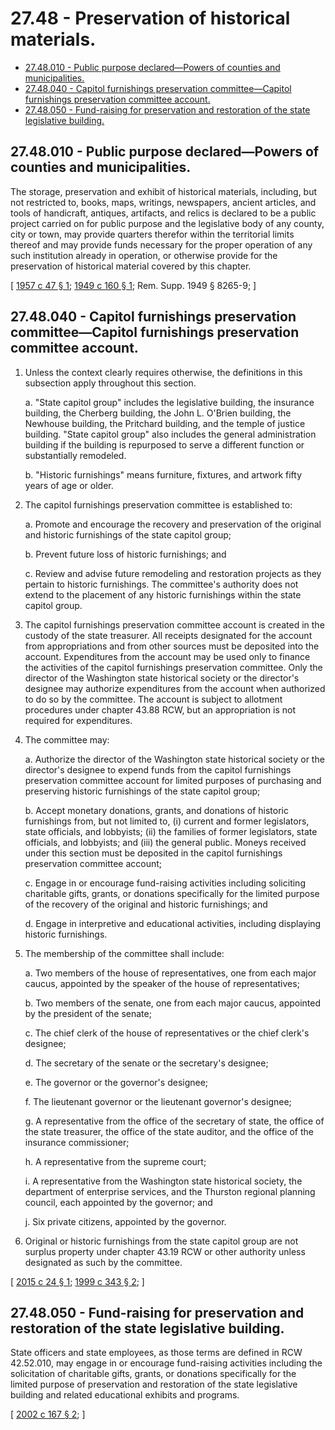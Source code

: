 # 27.48 - Preservation of historical materials.
* [27.48.010 - Public purpose declared—Powers of counties and municipalities.](#2748010---public-purpose-declaredpowers-of-counties-and-municipalities)
* [27.48.040 - Capitol furnishings preservation committee—Capitol furnishings preservation committee account.](#2748040---capitol-furnishings-preservation-committeecapitol-furnishings-preservation-committee-account)
* [27.48.050 - Fund-raising for preservation and restoration of the state legislative building.](#2748050---fund-raising-for-preservation-and-restoration-of-the-state-legislative-building)
## 27.48.010 - Public purpose declared—Powers of counties and municipalities.
The storage, preservation and exhibit of historical materials, including, but not restricted to, books, maps, writings, newspapers, ancient articles, and tools of handicraft, antiques, artifacts, and relics is declared to be a public project carried on for public purpose and the legislative body of any county, city or town, may provide quarters therefor within the territorial limits thereof and may provide funds necessary for the proper operation of any such institution already in operation, or otherwise provide for the preservation of historical material covered by this chapter.

\[ [1957 c 47 § 1](https://leg.wa.gov/CodeReviser/documents/sessionlaw/1957c47.pdf?cite=1957%20c%2047%20§%201); [1949 c 160 § 1](https://leg.wa.gov/CodeReviser/documents/sessionlaw/1949c160.pdf?cite=1949%20c%20160%20§%201); Rem. Supp. 1949 § 8265-9; \]

## 27.48.040 - Capitol furnishings preservation committee—Capitol furnishings preservation committee account.
1. Unless the context clearly requires otherwise, the definitions in this subsection apply throughout this section.

   a. "State capitol group" includes the legislative building, the insurance building, the Cherberg building, the John L. O'Brien building, the Newhouse building, the Pritchard building, and the temple of justice building. "State capitol group" also includes the general administration building if the building is repurposed to serve a different function or substantially remodeled.

   b. "Historic furnishings" means furniture, fixtures, and artwork fifty years of age or older.

2. The capitol furnishings preservation committee is established to:

   a. Promote and encourage the recovery and preservation of the original and historic furnishings of the state capitol group;

   b. Prevent future loss of historic furnishings; and

   c. Review and advise future remodeling and restoration projects as they pertain to historic furnishings. The committee's authority does not extend to the placement of any historic furnishings within the state capitol group.

3. The capitol furnishings preservation committee account is created in the custody of the state treasurer. All receipts designated for the account from appropriations and from other sources must be deposited into the account. Expenditures from the account may be used only to finance the activities of the capitol furnishings preservation committee. Only the director of the Washington state historical society or the director's designee may authorize expenditures from the account when authorized to do so by the committee. The account is subject to allotment procedures under chapter 43.88 RCW, but an appropriation is not required for expenditures.

4. The committee may:

   a. Authorize the director of the Washington state historical society or the director's designee to expend funds from the capitol furnishings preservation committee account for limited purposes of purchasing and preserving historic furnishings of the state capitol group;

   b. Accept monetary donations, grants, and donations of historic furnishings from, but not limited to, (i) current and former legislators, state officials, and lobbyists; (ii) the families of former legislators, state officials, and lobbyists; and (iii) the general public. Moneys received under this section must be deposited in the capitol furnishings preservation committee account;

   c. Engage in or encourage fund-raising activities including soliciting charitable gifts, grants, or donations specifically for the limited purpose of the recovery of the original and historic furnishings; and

   d. Engage in interpretive and educational activities, including displaying historic furnishings.

5. The membership of the committee shall include:

   a. Two members of the house of representatives, one from each major caucus, appointed by the speaker of the house of representatives;

   b. Two members of the senate, one from each major caucus, appointed by the president of the senate;

   c. The chief clerk of the house of representatives or the chief clerk's designee;

   d. The secretary of the senate or the secretary's designee;

   e. The governor or the governor's designee;

   f. The lieutenant governor or the lieutenant governor's designee;

   g. A representative from the office of the secretary of state, the office of the state treasurer, the office of the state auditor, and the office of the insurance commissioner;

   h. A representative from the supreme court;

   i. A representative from the Washington state historical society, the department of enterprise services, and the Thurston regional planning council, each appointed by the governor; and

   j. Six private citizens, appointed by the governor.

6. Original or historic furnishings from the state capitol group are not surplus property under chapter 43.19 RCW or other authority unless designated as such by the committee.

\[ [2015 c 24 § 1](https://lawfilesext.leg.wa.gov/biennium/2015-16/Pdf/Bills/Session%20Laws/Senate/5176.SL.pdf?cite=2015%20c%2024%20§%201); [1999 c 343 § 2](https://lawfilesext.leg.wa.gov/biennium/1999-00/Pdf/Bills/Session%20Laws/House/1132-S2.SL.pdf?cite=1999%20c%20343%20§%202); \]

## 27.48.050 - Fund-raising for preservation and restoration of the state legislative building.
State officers and state employees, as those terms are defined in RCW 42.52.010, may engage in or encourage fund-raising activities including the solicitation of charitable gifts, grants, or donations specifically for the limited purpose of preservation and restoration of the state legislative building and related educational exhibits and programs.

\[ [2002 c 167 § 2](https://lawfilesext.leg.wa.gov/biennium/2001-02/Pdf/Bills/Session%20Laws/House/2907.SL.pdf?cite=2002%20c%20167%20§%202); \]

